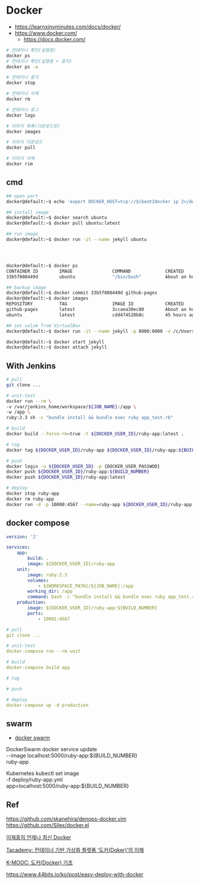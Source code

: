 # Docker

- <https://learnxinyminutes.com/docs/docker/>
- <https://www.docker.com/>
  - <https://docs.docker.com/>

``` sh
# 컨테이너 확인(실행중)
docker ps
# 컨테이너 확인(실행중 + 중지)
docker ps -a

# 컨테이너 중지
docker stop

# 컨테이너 삭제
docker rm

# 컨테이너 로그
docker logs

# 이미지 목록(다운로드된)
docker images

# 이미지 다운로드
docker pull

# 이미지 삭제
docker rim
```

## cmd

``` sh
## open port
docker@default:~$ echo 'export DOCKER_HOST=tcp://$(boot2docker ip 2>/dev/null):8000' >> ~/.bash_profile

## install image
docker@default:~$ docker search ubuntu
docker@default:~$ docker pull ubuntu:latest

## run image
docker@default:~$ docker run -it --name jekyll ubuntu




docker@default:~$ docker ps
CONTAINER ID        IMAGE               COMMAND             CREATED             STATUS              PORTS                    NAMES
33b5f808449d        ubuntu              "/bin/bash"         About an hour ago   Up About an hour    0.0.0.0:8000->8000/tcp   jekyll

## backup image
docker@default:~$ docker commit 33b5f808449d github-pages
docker@default:~$ docker images
REPOSITORY          TAG                 IMAGE ID            CREATED             VIRTUAL SIZE
github-pages        latest              3ccaea30ec80        About an hour ago   641.5 MB
ubuntu              latest              cdd474520b8c        45 hours ago        188 MB

## set volum from VirtualBox
docker@default:~$ docker run -it --name jekyll -p 8000:8000 -v /c/Users/pyoung/hello/netpyoung.github.io/:/site github-pages

docker@default:~$ docker start jekyll
docker@default:~$ docker attach jekyll
```


## With Jenkins

``` sh
# pull
git clone ...

# unit-test
docker run --rm \
-v /var/jenkins_home/workspace/${JOB_NAME}:/app \
-w /app \
ruby:2.3 sh -c "bundle install && bundle exec ruby app_test.rb"

# build
docker build --force-rm=true -t ${DOCKER_USER_ID}/ruby-app:latest .

# tag
docker tag ${DOCKER_USER_ID}/ruby-app ${DOCKER_USER_ID}/ruby-app:${BUILD_NUMBER}

# push
docker login -u ${DOCKER_USER_ID} -p {DOCKER_USER_PASSWOD}
docker push ${DOCKER_USER_ID}/ruby-app:${BUILD_NUMBER}
docker push ${DOCKER_USER_ID}/ruby-app:latest

# deploy
docker stop ruby-app
docker rm ruby-app
docker run -d -p 10000:4567 --name=ruby-app ${DOCKER_USER_ID}/ruby-app:${BUILD_NUMBER}
```


## docker compose

``` yaml
version: '2'

services:
    app:
        build: .
        image: ${DOCKER_USER_ID}/ruby-app
    unit:
        image: ruby:2.3
        volumes:
            - ${WORKSPACE_PATH}/${JOB_NAME}:/app
        working_dir: /app
        command: bash -c "bundle install && bundle exec ruby app_test.rb"
    production:
        image: ${DOCKER_USER_ID}/ruby-app:${BUILD_NUMBER}
        ports:
            - 10001:4567
```

``` yaml
# pull
git clone ...

# unit-test
docker-compose run --rm unit

# build
docker-compose build app

# tag

# push

# deploy
docker-compose up -d production
```

## swarm

- [docker swarm](https://docs.docker.com/engine/swarm/)

DockerSwarm
docker service update \
 --image localhost:5000/ruby-app:${BUILD_NUMBER} \
 ruby-app

Kubernetes
 kubectl set image \
 -f deploy/ruby-app.yml \
 app=localhost:5000/ruby-app:${BUILD_NUMBER}
## Ref

https://github.com/skanehira/denops-docker.vim
https://github.com/Silex/docker.el


[이재홍의 언제나 최신 Docker](https://pyrasis.com/jHLsAlwaysUpToDateDocker)


[Tacademy: 컨테이너 기반 가상화 플랫폼 ‘도커(Doker)’의 이해](https://tacademy.skplanet.com/live/player/onlineLectureDetail.action?seq=125)

[K-MOOC: 도커(Docker) 기초](http://wwwdev.kmooc.kr/courses/course-v1:WJTB+WJTB32+2023_01/about)

https://www.44bits.io/ko/post/easy-deploy-with-docker